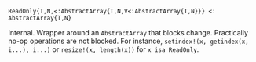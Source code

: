 `ReadOnly{T,N,<:AbstractArray{T,N,V<:AbstractArray{T,N}}} <: AbstractArray{T,N}`

Internal. Wrapper around an `AbstractArray` that blocks change. Practically no-op operations are not blocked. For instance, `setindex!(x, getindex(x, i...), i...)` or `resize!(x, length(x))` for `x isa ReadOnly`.
